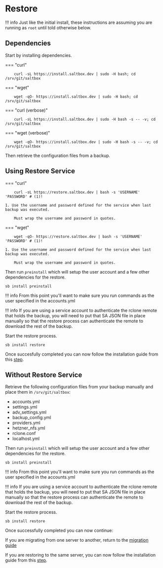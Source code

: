 # Restore

!!! info
    Just like the initial install, these instructions are assuming you are running as `root` until told otherwise below.

## Dependencies

Start by installing dependencies.

=== "curl"

```shell
    curl -sL https://install.saltbox.dev | sudo -H bash; cd /srv/git/saltbox
```

=== "wget"

```shell
    wget -qO- https://install.saltbox.dev | sudo -H bash; cd /srv/git/saltbox
```

=== "curl (verbose)"

```shell
    curl -sL https://install.saltbox.dev | sudo -H bash -s -- -v; cd /srv/git/saltbox
```

=== "wget (verbose)"

```shell
    wget -qO- https://install.saltbox.dev | sudo -H bash -s -- -v; cd /srv/git/saltbox
```

Then retrieve the configuration files from a backup.

## Using Restore Service

=== "curl"

```{ .sh .annotate }
    curl -sL https://restore.saltbox.dev | bash -s 'USERNAME' 'PASSWORD' # (1)!
```

    1. Use the username and password defined for the service when last backup was executed.

        Must wrap the username and password in quotes.

=== "wget"

```{ .sh .annotate }
    wget -qO- https://restore.saltbox.dev | bash -s 'USERNAME' 'PASSWORD' # (1)!
```

    1. Use the username and password defined for the service when last backup was executed.

        Must wrap the username and password in quotes.

Then run `preinstall` which will setup the user account and a few other dependencies for the restore.

``` shell
sb install preinstall
```

!!! info
    From this point you'll want to make sure you run commands as the user specified in the accounts.yml

!!! info
    If you are using a service account to authenticate the rclone remote that holds the backup, you will need to put that SA JSON file in place manually so that the restore process can authenticate the remote to download the rest of the backup.

Start the restore process.

``` shell
sb install restore
```

Once succesfully completed you can now follow the installation guide from this [step](../../saltbox/install/install.md#step-5-saltbox).

## Without Restore Service

Retrieve the following configuration files from your backup manually and place them in `/srv/git/saltbox`:

* accounts.yml
* settings.yml
* adv_settings.yml
* backup_config.yml
* providers.yml
* hetzner_nfs.yml
* rclone.conf
* localhost.yml

Then run `preinstall` which will setup the user account and a few other dependencies for the restore.

``` shell
sb install preinstall
```

!!! info
    From this point you'll want to make sure you run commands as the user specified in the accounts.yml

!!! info
    If you are using a service account to authenticate the rclone remote that holds the backup, you will need to put that SA JSON file in place manually so that the restore process can authenticate the remote to download the rest of the backup.

Start the restore process.

``` shell
sb install restore
```

Once successfully completed you can now continue:

If you are migrating from one server to another, return to the [migration guide](migrate.md)

If you are restoring to the same server, you can now follow the installation guide from this [step](../../saltbox/install/install.md#step-5-saltbox).
